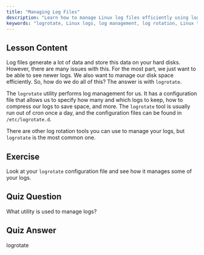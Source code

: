 ```yaml
---
title: "Managing Log Files"
description: "Learn how to manage Linux log files efficiently using logrotate. Discover log rotation, compression, and configuration to save disk space. Start learning today!"
keywords: "logrotate, Linux logs, log management, log rotation, Linux tutorial, beginner, guide, disk space"
---
```


## Lesson Content

Log files generate a lot of data and store this data on your hard disks. However, there are many issues with this. For the most part, we just want to be able to see newer logs. We also want to manage our disk space efficiently. So, how do we do all of this? The answer is with `logrotate`.

The `logrotate` utility performs log management for us. It has a configuration file that allows us to specify how many and which logs to keep, how to compress our logs to save space, and more. The `logrotate` tool is usually run out of cron once a day, and the configuration files can be found in `/etc/logrotate.d`.

There are other log rotation tools you can use to manage your logs, but `logrotate` is the most common one.

## Exercise

Look at your `logrotate` configuration file and see how it manages some of your logs.

## Quiz Question

What utility is used to manage logs?

## Quiz Answer

logrotate
